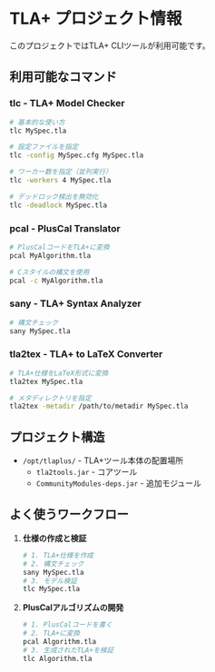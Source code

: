 # TLA+ プロジェクト情報

このプロジェクトではTLA+ CLIツールが利用可能です。

## 利用可能なコマンド

### tlc - TLA+ Model Checker
```bash
# 基本的な使い方
tlc MySpec.tla

# 設定ファイルを指定
tlc -config MySpec.cfg MySpec.tla

# ワーカー数を指定（並列実行）
tlc -workers 4 MySpec.tla

# デッドロック検出を無効化
tlc -deadlock MySpec.tla
```

### pcal - PlusCal Translator
```bash
# PlusCalコードをTLA+に変換
pcal MyAlgorithm.tla

# Cスタイルの構文を使用
pcal -c MyAlgorithm.tla
```

### sany - TLA+ Syntax Analyzer
```bash
# 構文チェック
sany MySpec.tla
```

### tla2tex - TLA+ to LaTeX Converter
```bash
# TLA+仕様をLaTeX形式に変換
tla2tex MySpec.tla

# メタディレクトリを指定
tla2tex -metadir /path/to/metadir MySpec.tla
```

## プロジェクト構造

- `/opt/tlaplus/` - TLA+ツール本体の配置場所
  - `tla2tools.jar` - コアツール
  - `CommunityModules-deps.jar` - 追加モジュール

## よく使うワークフロー

1. **仕様の作成と検証**
   ```bash
   # 1. TLA+仕様を作成
   # 2. 構文チェック
   sany MySpec.tla
   # 3. モデル検証
   tlc MySpec.tla
   ```

2. **PlusCalアルゴリズムの開発**
   ```bash
   # 1. PlusCalコードを書く
   # 2. TLA+に変換
   pcal Algorithm.tla
   # 3. 生成されたTLA+を検証
   tlc Algorithm.tla
   ```